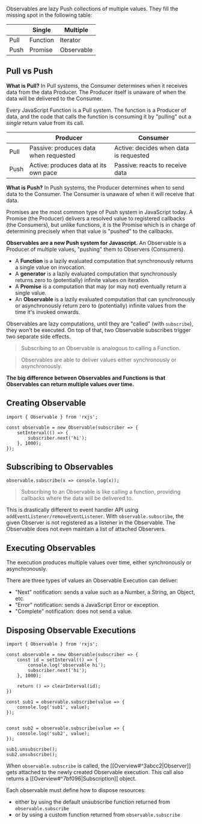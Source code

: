 Observables are lazy Push collections of multiple values. They fill the missing spot in the following table:

| | Single | Multiple |
| ------ | ------ | -------- |
| Pull | Function | Iterator |
| Push | Promise | Observable |

## Pull vs Push

**What is Pull?** In Pull systems, the Consumer determines when it receives data from the data Producer. The Producer itself is unaware of when the data will be delivered to the Consumer.

Every JavaScript Function is a Pull system. The function is a Producer of data, and the code that calls the function is consuming it by "pulling" out a _single_ return value from its call.

| | Producer | Consumer |
| ------ | ------ | -------- |
| Pull | Passive: produces data when requested | Active: decides when data is requested |
| Push | Active: produces data at its own pace | Passive: reacts to receive data |

**What is Push?** In Push systems, the Producer determines when to send data to the Consumer. The Consumer is unaware of when it will receive that data.

Promises are the most common type of Push system in JavaScript today. A Promise (the Producer) delivers a resolved value to registered callbacks (the Consumers), but unlike functions, it is the Promise which is in charge of determining precisely when that value is "pushed" to the callbacks.

**Observables are a new Push system for Javascript.** An Observable is a Producer of multiple values, "pushing" them to Observers (Consumers).

-   A **Function** is a lazily evaluated computation that synchronously returns a single value on invocation.
-   A **generator** is a lazily evaluated computation that synchronously returns zero to (potentially) infinite values on iteration.
-   A **Promise** is a computation that may (or may not) eventually return a single value.
-   An **Observable** is a lazily evaluated computation that can synchronously or asynchronously return zero to (potentially) infinite values from the time it's invoked onwards.

Observables are lazy computations, until they are "called" (with `subscribe`), they won't be executed. On top of that, two Observable subscribes trigger two separate side effects.

> Subscribing to an Observable is analogous to calling a Function.

> Observables are able to deliver values either synchronously or asynchronously.

**The big difference between Observables and Functions is that Observables can return multiple values over time.**

## Creating Observable
```
import { Observable } from 'rxjs';

const observable = new Observable(subscriber => {
	setInterval(() => {
		subscriber.next('hi');
	}, 1000);
});
```

## Subscribing to Observables
```
observable.subscribe(x => console.log(x));
```

> Subscribing to an Observable is like calling a function, providing callbacks where the data will be delivered to.

This is drastically different to event handler API using `addEventListener/removeEventListener`. With `observable.subscribe`, the given Observer is not registered as a listener in the Observable. The Observable does not even maintain a list of attached Observers.

## Executing Observables
The execution produces multiple values over time, either synchronously or asynchronously.

There are three types of values an Observable Execution can deliver:
-   "Next" notification: sends a value such as a Number, a String, an Object, etc.
-   "Error" notification: sends a JavaScript Error or exception.
-   "Complete" notification: does not send a value.

## Disposing Observable Executions
```
import { Observable } from 'rxjs';

const observable = new Observable(subscriber => {
    const id = setInterval(() => {
        console.log('observable hi');
        subscriber.next('hi');
    }, 1000);

    return () => clearInterval(id);
})

const sub1 = observable.subscribe(value => {
    console.log('sub1', value);
});


const sub2 = observable.subscribe(value => {
    console.log('sub2', value);
});

sub1.unsubscribe();
sub2.unsubscribe();
```
When `observable.subscribe` is called, the [[Overview#^3abcc2|Observer]] gets attached to the newly created Observable execution. This call also returns a [[Overview#^7bf096|Subscription]] object.

Each observable must define how to dispose resources:
- either by using the default unsubscribe function returned from `observable.subscribe`
- or by using a custom function returned from `observable.subscribe`
